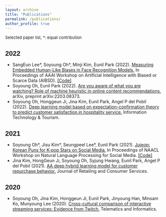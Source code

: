 ```yaml
---
layout: archive
title: "Publications"
permalink: /publications/
author_profile: true
---
```



<section class="page__content" itemprop="text">
<p style="font-size: 13px">Selected paper list, *: equal contribution</p>

<h2 id="locations-of-key-filesdirectories" style= "font-size: 22px; font-weight: bold; margin-bottom: 10px; font-family: Raleway, sans-serif;">2022</h2>

<ul>
  <li>
    SangEun Lee*, Soyoung Oh*, Minji Kim, Eunil Park (2022).
    <a href="https://www.mdpi.com/2813-0324/3/1/2">Measuring Embedded Human-Like Biases in Face Recognition Models.</a>
    In Proceedings of AAAI Workshop on Artificial Intelligence with Biased or Scarce Data (AIBSD).
    <a href="https://github.com/sange1104/face-embedding-association-test">[Code]</a> 
  </li>
  <li>
    Soyoung Oh, Eunil Park (2022).
    <a href="https://arxiv.org/pdf/2203.08373">Are you aware of what you are watching? Role of machine heuristic in online content recommendations.</a>
    arXiv, preprint arXiv:2203.08373.
  </li>
  <li>
    Soyoung Oh, Honggeun Ji, Jina Kim, Eunil Park, Angel P del Pobil (2022).
    <a href="https://link.springer.com/article/10.1007/s40558-022-00222-z">Deep learning model based on expectation-confirmation theory to predict customer satisfaction in hospitality service.</a>
    Information Technology & Tourism.
  </li>
  </ul>

<h2 id="locations-of-key-filesdirectories" style= "font-size: 22px; font-weight: bold; margin-bottom: 10px; font-family: Raleway, sans-serif;">2021</h2>


<ul>
  <li>
    Soyoung Oh*, Jisu Kim*, Seungpeel Lee*, Eunil Park (2021).
    <a href="https://aclanthology.org/2021.socialnlp-1.15/">Jujeop: Korean Puns for K-pop Stars on Social Media.</a>
    In Proceedings of NAACL Workshop on Natural Language Processing for Social Media.
    <a href="https://github.com/merry555/Jujeop">[Code]</a> 
  </li>
  <li>
    Jina Kim, HongGeun Ji, Soyoung Oh, Syjung Hwang, Eunil Park, Angel P del Pobil (2021).
    <a href="https://www.sciencedirect.com/science/article/pii/S0969698920313898">AA deep hybrid learning model for customer repurchase behavior.</a>
    Journal of Retailing and Consumer Services.
  </li>
</ul>

<h2 id="locations-of-key-filesdirectories" style= "font-size: 22px; font-weight: bold; margin-bottom: 10px; font-family: Raleway, sans-serif;">2020</h2>

<ul>
  <li>
    Soyoung Oh, Jina Kim, Honggeun Ji, Eunil Park, Jinyoung Han, Minsam Ko, Munyoung Lee (2020).
    <a href="https://www.sciencedirect.com/science/article/pii/S0736585320300939">Cross-cultural comparison of interactive streaming services: Evidence from Twitch.</a>
    Telematics and Informatics.
  </li>

</ul> 

</section>
